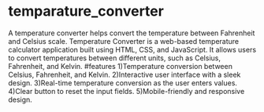 # temparature_converter
A temperature converter helps convert the temperature between Fahrenheit and Celsius scale.
Temperature Converter is a web-based temperature calculator application built using HTML, CSS, and JavaScript. It allows users to convert temperatures between different units, such as Celsius, Fahrenheit, and Kelvin.
#features
1)Temperature conversion between Celsius, Fahrenheit, and Kelvin.
2)Interactive user interface with a sleek design.
3)Real-time temperature conversion as the user enters values.
4)Clear button to reset the input fields.
5)Mobile-friendly and responsive design.
